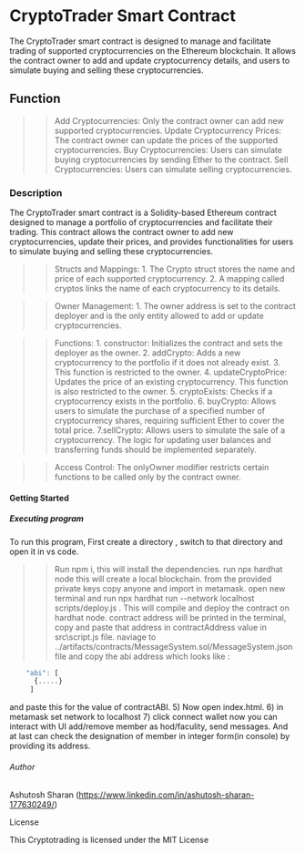 # CryptoTrader Smart Contract
The CryptoTrader smart contract is designed to manage and facilitate trading of supported cryptocurrencies on the Ethereum blockchain. It allows the contract owner to add and update cryptocurrency details, and users to simulate buying and selling these cryptocurrencies.

## Function
>>Add Cryptocurrencies: Only the contract owner can add new supported cryptocurrencies.
>>Update Cryptocurrency Prices: The contract owner can update the prices of the supported cryptocurrencies.
>>Buy Cryptocurrencies: Users can simulate buying cryptocurrencies by sending Ether to the contract.
>>Sell Cryptocurrencies: Users can simulate selling cryptocurrencies.


### Description
The CryptoTrader smart contract is a Solidity-based Ethereum contract designed to manage a portfolio of cryptocurrencies and facilitate their trading. This contract allows the contract owner to add new cryptocurrencies, update their prices, and provides functionalities for users to simulate buying and selling these cryptocurrencies.

>> Structs and Mappings:
        1. The Crypto struct stores the name and price of each supported cryptocurrency.
        2. A mapping called cryptos links the name of each cryptocurrency to its details.

>> Owner Management:
        1. The owner address is set to the contract deployer and is the only entity allowed to add or update cryptocurrencies.

>> Functions:
        1. constructor: Initializes the contract and sets the deployer as the owner.
        2. addCrypto: Adds a new cryptocurrency to the portfolio if it does not already exist. 
        3. This function is restricted to the owner.
        4. updateCryptoPrice: Updates the price of an existing cryptocurrency. This function is also restricted to the owner.
        5. cryptoExists: Checks if a cryptocurrency exists in the portfolio.
        6. buyCrypto: Allows users to simulate the purchase of a specified number of cryptocurrency shares, requiring sufficient Ether to cover the total price.
        7.sellCrypto: Allows users to simulate the sale of a cryptocurrency. The logic for updating user balances and transferring funds should be implemented separately.

>> Access Control:
        The onlyOwner modifier restricts certain functions to be called only by the contract owner.


#### Getting Started

##### Executing program

To run this program, First create a directory , switch to that directory and open it in vs code.

>>Run npm i, this will install the dependencies.
>>run npx hardhat node this will create a local blockchain. from the provided private keys copy anyone and import in metamask.
>>open new terminal and run npx hardhat run --network localhost scripts/deploy.js . This will compile and deploy the contract on hardhat node. contract address will be printed in the terminal, copy and paste that address in contractAddress value in src\script.js file.
>>naviage to ../artifacts/contracts/MessageSystem.sol/MessageSystem.json file and copy the abi address which looks like :
    
```js
    "abi": [
      {.....}
     ]
```

and paste this for the value of contractABI. 5) Now open index.html. 6) in metamask set network to localhost 7) click connect wallet now you can interact with UI add/remove member as hod/faculity, send messages. And at last can check the designation of member in integer form(in console) by providing its address.


###### Author
Ashutosh Sharan 
(https://www.linkedin.com/in/ashutosh-sharan-177630249/)

 License

This Cryptotrading is licensed under the MIT License
